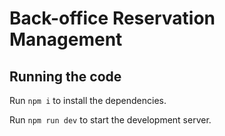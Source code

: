 
  # Back-office Reservation Management

  ## Running the code

  Run `npm i` to install the dependencies.

  Run `npm run dev` to start the development server.
  